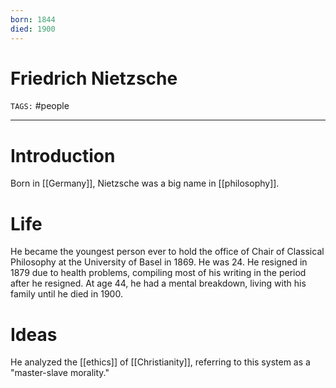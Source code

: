 ```yaml
---
born: 1844
died: 1900
---
```

# Friedrich Nietzsche
`TAGS:` #people 

---
# Introduction
Born in [[Germany]], Nietzsche was a big name in [[philosophy]]. 

# Life
He became the youngest person ever to hold the office of Chair of Classical Philosophy at the University of Basel in 1869. He was 24. He resigned in 1879 due to health problems, compiling most of his writing in the period after he resigned. At age 44, he had a mental breakdown, living with his family until he died in 1900.

# Ideas
He analyzed the [[ethics]] of [[Christianity]], referring to this system as a "master-slave morality."